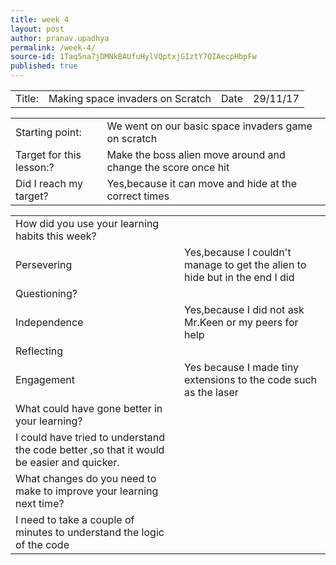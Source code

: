 ```yaml
---
title: week 4
layout: post
author: pranav.upadhya
permalink: /week-4/
source-id: 1Taq5na7jDMNkBAUfuHylVQptxjGIztY7QIAecpHbpFw
published: true
---
```

<table>
  <tr>
    <td>Title:</td>
    <td>Making space invaders on Scratch</td>
    <td>          Date</td>
    <td>29/11/17</td>
  </tr>
</table>


<table>
  <tr>
    <td>Starting point:</td>
    <td>We went on our basic space invaders game on scratch</td>
  </tr>
  <tr>
    <td>Target for this lesson:?</td>
    <td>Make the boss alien move around and change the score once hit</td>
  </tr>
  <tr>
    <td>Did I reach my target? </td>
    <td>Yes,because it can move and hide at the correct times</td>
  </tr>
</table>


<table>
  <tr>
    <td>How did you use your learning habits this week?</td>
    <td></td>
  </tr>
  <tr>
    <td>Persevering</td>
    <td>Yes,because I couldn't manage to get the alien to hide but in the end I did </td>
  </tr>
  <tr>
    <td>Questioning?</td>
    <td></td>
  </tr>
  <tr>
    <td>Independence</td>
    <td>Yes,because I did not ask Mr.Keen or my peers for help      </td>
  </tr>
  <tr>
    <td>Reflecting</td>
    <td></td>
  </tr>
  <tr>
    <td>Engagement</td>
    <td>Yes because I made tiny extensions to the code such as the laser</td>
  </tr>
  <tr>
    <td>What could have gone better in your learning?</td>
    <td></td>
  </tr>
  <tr>
    <td>I could have tried to understand the code better ,so that it would be easier and quicker.  </td>
    <td></td>
  </tr>
  <tr>
    <td>What changes do you need to make to improve your learning next time?</td>
    <td></td>
  </tr>
  <tr>
    <td>I need to take a couple of minutes to understand the logic of the code</td>
    <td></td>
  </tr>
</table>


